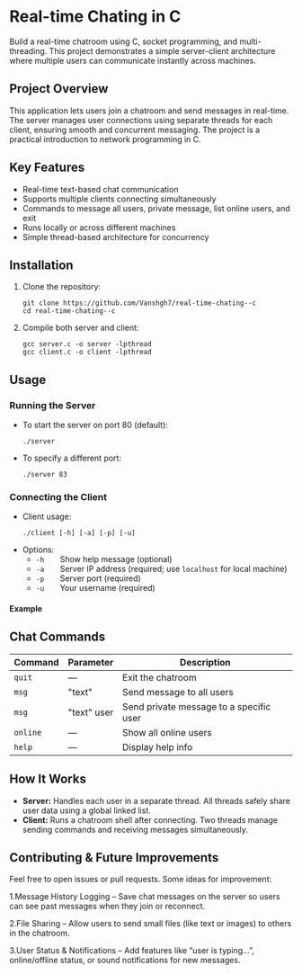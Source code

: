 # Real-time Chating in C

Build a real-time chatroom using C, socket programming, and multi-threading. This project demonstrates a simple server-client architecture where multiple users can communicate instantly across machines.

## Project Overview

This application lets users join a chatroom and send messages in real-time. The server manages user connections using separate threads for each client, ensuring smooth and concurrent messaging. The project is a practical introduction to network programming in C.

## Key Features

- Real-time text-based chat communication
- Supports multiple clients connecting simultaneously
- Commands to message all users, private message, list online users, and exit
- Runs locally or across different machines
- Simple thread-based architecture for concurrency

## Installation

1. Clone the repository:
    ```
    git clone https://github.com/Vanshgh7/real-time-chating--c
    cd real-time-chating--c
    ```
2. Compile both server and client:
    ```
    gcc server.c -o server -lpthread
    gcc client.c -o client -lpthread
    ```
## Usage

### Running the Server

- To start the server on port 80 (default):
    ```
    ./server
    ```
- To specify a different port:
    ```
    ./server 83
    ```

### Connecting the Client

- Client usage:
    ```
    ./client [-h] [-a] [-p] [-u]
    ```
- Options:
    - `-h`  Show help message (optional)
    - `-a`  Server IP address (required; use `localhost` for local machine)
    - `-p`  Server port (required)
    - `-u`  Your username (required)

#### Example

## Chat Commands

| Command      | Parameter         | Description                                 |
| ------------ | ---------------  | ------------------------------------------- |
| `quit`       | —                | Exit the chatroom                           |
| `msg`        | "text"           | Send message to all users                   |
| `msg`        | "text" user      | Send private message to a specific user     |
| `online`     | —                | Show all online users                       |
| `help`       | —                | Display help info                           |

## How It Works

- **Server:** Handles each user in a separate thread. All threads safely share user data using a global linked list.
- **Client:** Runs a chatroom shell after connecting. Two threads manage sending commands and receiving messages simultaneously.

## Contributing & Future Improvements

Feel free to open issues or pull requests. Some ideas for improvement:

1.Message History Logging – Save chat messages on the server so users can see past messages when they join or reconnect.

2.File Sharing – Allow users to send small files (like text or images) to others in the chatroom.

3.User Status & Notifications – Add features like “user is typing…”, online/offline status, or sound notifications for new messages.


